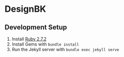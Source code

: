 # DesignBK

## Development Setup

1. Install [Ruby 2.7.2](https://www.ruby-lang.org/en/downloads/)
2. Install Gems with `bundle install`
3. Run the Jekyll server with `bundle exec jekyll serve`
